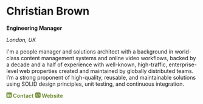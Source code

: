 # Christian Brown

**Engineering Manager**

*London, UK*

I'm a people manager and solutions architect with a background in world-class content management systems and online video workflows, backed by a decade and a half of experience with well-known, high-traffic, enterprise-level web properties created and maintained by globally distributed teams. I’m a strong proponent of high-quality, reusable, and maintainable solutions using SOLID design principles, unit testing, and continuous integration.

**<a href="https://www.linkedin.com/in/christianjbrown/" style="color: #75923C; text-decoration: none;"><img src="./icon-linkedin.svg" style="width: 1em;"> Contact</a>**              **<a href="https://christianbrown.uk/" style="color: #75923C; text-decoration: none;"><img src="./icon-website.svg" style="width: 1em;"> Website</a>**
